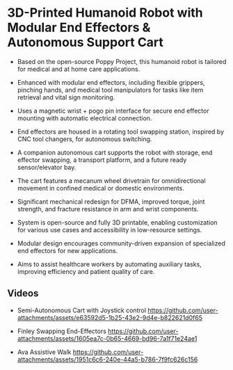 # 3D-Printed Humanoid Robot with Modular End Effectors & Autonomous Support Cart

- Based on the open-source Poppy Project, this humanoid robot is tailored for medical and at home care applications.

- Enhanced with modular end effectors, including flexible grippers, pinching hands, and medical tool manipulators for tasks like item retrieval and vital sign monitoring.

- Uses a magnetic wrist + pogo pin interface for secure end effector mounting with automatic electrical connection.

- End effectors are housed in a rotating tool swapping station, inspired by CNC tool changers, for autonomous switching.

- A companion autonomous cart supports the robot with storage, end effector swapping, a transport platform, and a future ready sensor/elevator bay.

- The cart features a mecanum wheel drivetrain for omnidirectional movement in confined medical or domestic environments.

- Significant mechanical redesign for DFMA, improved torque, joint strength, and fracture resistance in arm and wrist components.

- System is open-source and fully 3D printable, enabling customization for various use cases and accessibility in low-resource settings.

- Modular design encourages community-driven expansion of specialized end effectors for new applications.

- Aims to assist healthcare workers by automating auxiliary tasks, improving efficiency and patient quality of care.

## Videos

- Semi-Autonomous Cart with Joystick control
https://github.com/user-attachments/assets/e63592d5-1b25-43e2-9d4e-b822621d0f65

- Finley Swapping End-Effectors
https://github.com/user-attachments/assets/1605ea7c-0b65-4669-bd96-7a1f71e24ae1

- Ava Assistive Walk
https://github.com/user-attachments/assets/1951c6c6-240e-44a5-b786-7f9fc626c156






